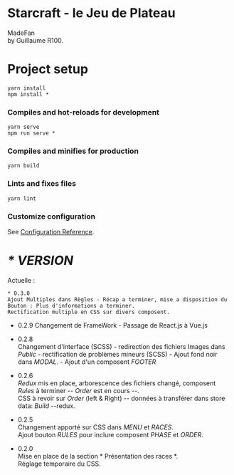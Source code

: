 # Starcraft - le Jeu de Plateau  

MadeFan  
by Guillaume R100. 

# Project setup
```
yarn install
npm install *
```

### Compiles and hot-reloads for development
```
yarn serve
npm run serve *
```

### Compiles and minifies for production
```
yarn build
```

### Lints and fixes files
```
yarn lint
```

### Customize configuration
See [Configuration Reference](https://cli.vuejs.org/config/).  
  
# _* VERSION_ 

Actuelle : 
```
* 0.3.0
Ajout Multiples dans Règles - Récap a terminer, mise a disposition du Bouton : Plus d'informations a terminer. 
Rectification multiple en CSS sur divers composent.
```
* 0.2.9
Changement de FrameWork - Passage de React.js à Vue.js 

* 0.2.8  
Changement d'interface (SCSS) - redirection des fichiers Images dans *Public* - rectification de problèmes mineurs (SCSS) - Ajout fond noir dans *MODAL*. - Ajout d'un composent *FOOTER*
  
* 0.2.6  
*Redux* mis en place, arborescence des fichiers changé, composent *Rules* à terminer -- *Order* est en cours --.  
CSS à revoir sur *Order* (left & Right) -- données à transférer dans store data: *Build* --redux.  
  
* 0.2.5  
Changement apporté sur CSS dans *MENU* et *RACES*.  
Ajout bouton *RULES* pour inclure composent *PHASE* et *ORDER*.  
  
* 0.2.0  
Mise en place de la section * Présentation des races *.  
Réglage temporaire du CSS.  

